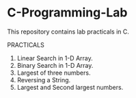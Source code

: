 # C-Programming-Lab
This repository contains lab practicals in C.

PRACTICALS
1. Linear Search in 1-D Array.
2. Binary Search in 1-D Array.
3. Largest of three numbers.
4. Reversing a String.
5. Largest and Second largest numbers. 
